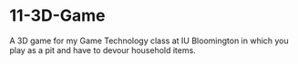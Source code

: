 # 11-3D-Game
A 3D game for my Game Technology class at IU Bloomington in which you play as a pit and have to devour household items.
